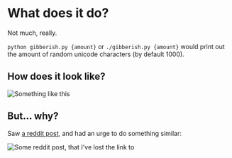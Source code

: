 # What does it do?

Not much, really.

`python gibberish.py {amount}` or `./gibberish.py {amount}` would print out the amount of random unicode characters (by default 1000).

## How does it look like?

![Something like this](https://github.com/kreatemore/gibberish/blob/master/output.png?raw=true)

## But... why?

Saw [a reddit post](https://www.reddit.com/r/softwaregore/comments/6xp67t/this_happens_whenever_i_try_to_reboot_some/), and had an urge to do something similar:

![Some reddit post, that I've lost the link to](https://i.redd.it/2d1y0qasgjjz.jpg)
